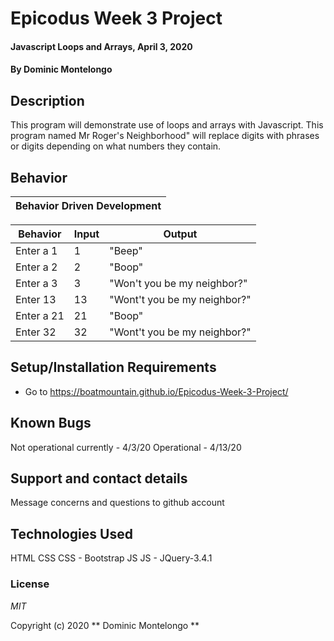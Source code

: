 # Epicodus Week 3 Project 

#### Javascript Loops and Arrays, April 3, 2020

#### By Dominic Montelongo

## Description

This program will demonstrate use of loops and arrays with Javascript.  This program named Mr Roger's Neighborhood" will replace digits with phrases or digits depending on what numbers they contain.

## Behavior

| Behavior Driven Development |
|-----------------------------|

| Behavior | Input | Output|
|----------|-------|-------|
| Enter a 1 | 1 | "Beep"|
| Enter a 2 | 2 | "Boop"|
| Enter a 3 | 3 | "Won't you be my neighbor?"|
| Enter 13 | 13 | "Wont't you be my neighbor?"|
| Enter a 21 | 21 | "Boop"|
| Enter 32 | 32 | "Wont't you be my neighbor?"| 


## Setup/Installation Requirements

* Go to https://boatmountain.github.io/Epicodus-Week-3-Project/

## Known Bugs

Not operational currently - 4/3/20
Operational - 4/13/20

## Support and contact details

Message concerns and questions to github account

## Technologies Used

HTML 
CSS
CSS - Bootstrap
JS
JS - JQuery-3.4.1

### License

*MIT*

Copyright (c) 2020 ** Dominic Montelongo **